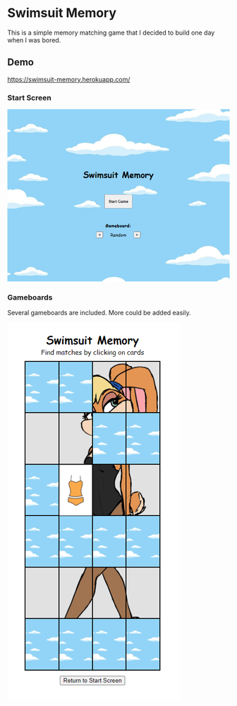 # Swimsuit Memory

This is a simple memory matching game that I decided to build one day when I was bored.

## Demo

https://swimsuit-memory.herokuapp.com/

### Start Screen

![startscreen](screenshots/start-screen.png)

### Gameboards

Several gameboards are included. More could be added easily.

![gameboard1](screenshots/lola1.png)
